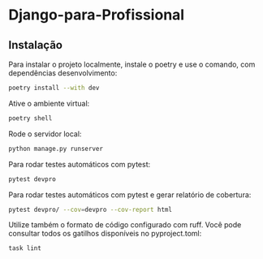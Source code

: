 # Django-para-Profissional


## Instalação

Para instalar o projeto localmente, instale o poetry e use o comando, com dependências desenvolvimento: 

```bash
poetry install --with dev
```

Ative o ambiente virtual:

```bash
poetry shell
```

Rode o servidor local:

```bash
python manage.py runserver
```

Para rodar testes automáticos com pytest:

```bash
pytest devpro
```

Para rodar testes automáticos com pytest e gerar relatório de cobertura:

```bash
pytest devpro/ --cov=devpro --cov-report html
```


Utilize também o formato de código configurado com ruff. Você pode consultar todos os gatilhos disponíveis no pyproject.toml:

```
task lint
```